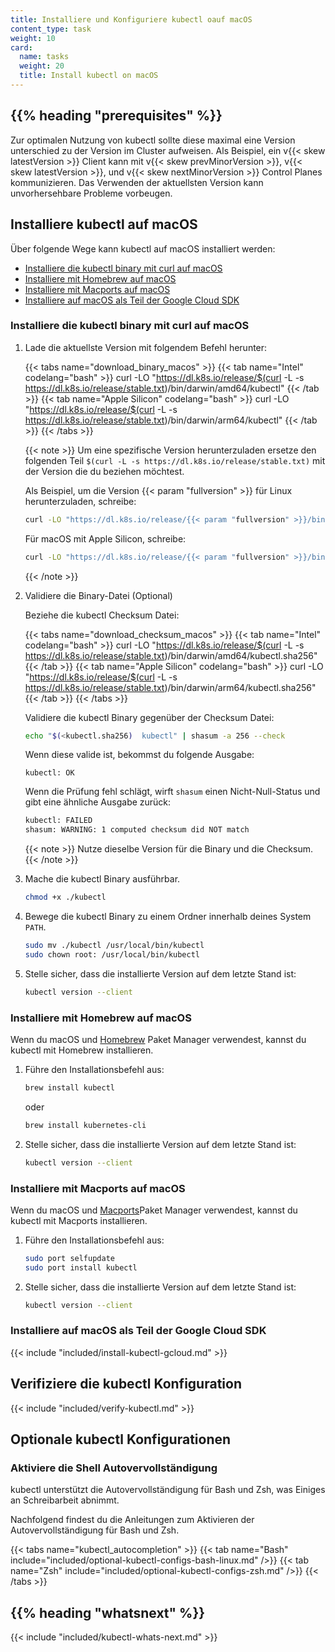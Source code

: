 ```yaml
---
title: Installiere und Konfiguriere kubectl oauf macOS
content_type: task
weight: 10
card:
  name: tasks
  weight: 20
  title: Install kubectl on macOS
---
```


## {{% heading "prerequisites" %}}

Zur optimalen Nutzung von kubectl sollte diese maximal eine Version unterschied zu der Version im Cluster aufweisen. Als Beispiel, ein v{{< skew latestVersion >}} Client kann mit v{{< skew prevMinorVersion >}}, v{{< skew latestVersion >}}, und v{{< skew nextMinorVersion >}} Control Planes kommunizieren. Das Verwenden der aktuellsten Version kann unvorhersehbare Probleme vorbeugen.

## Installiere kubectl auf macOS

Über folgende Wege kann kubectl auf macOS installiert werden:

- [Installiere die kubectl binary mit curl auf macOS](#installiere-die-kubectl-binary-mit-curl-auf-macos)
- [Installiere mit Homebrew auf macOS](#installiere-mit-homebrew-auf-macos)
- [Installiere mit Macports auf macOS](#installiere-mit-macports-auf-macos)
- [Installiere auf macOS als Teil der Google Cloud SDK](#installiere-auf-macOS-als-teil-der-google-cloud-sdk)

### Installiere die kubectl binary mit curl auf macOS

1. Lade die aktuellste Version mit folgendem Befehl herunter:

   {{< tabs name="download_binary_macos" >}}
   {{< tab name="Intel" codelang="bash" >}}
   curl -LO "https://dl.k8s.io/release/$(curl -L -s https://dl.k8s.io/release/stable.txt)/bin/darwin/amd64/kubectl"
   {{< /tab >}}
   {{< tab name="Apple Silicon" codelang="bash" >}}
   curl -LO "https://dl.k8s.io/release/$(curl -L -s https://dl.k8s.io/release/stable.txt)/bin/darwin/arm64/kubectl"
   {{< /tab >}}
   {{< /tabs >}}

   {{< note >}}
   Um eine spezifische Version herunterzuladen ersetze den folgenden Teil `$(curl -L -s https://dl.k8s.io/release/stable.txt)` mit der Version die du beziehen möchtest.

   Als Beispiel, um die Version {{< param "fullversion" >}} für Linux herunterzuladen, schreibe:

   ```bash
   curl -LO "https://dl.k8s.io/release/{{< param "fullversion" >}}/bin/darwin/amd64/kubectl"
   ```

   Für macOS mit Apple Silicon, schreibe:

   ```bash
   curl -LO "https://dl.k8s.io/release/{{< param "fullversion" >}}/bin/darwin/arm64/kubectl"
   ```

   {{< /note >}}

1. Validiere die Binary-Datei (Optional)

   Beziehe die kubectl Checksum Datei:

   {{< tabs name="download_checksum_macos" >}}
   {{< tab name="Intel" codelang="bash" >}}
   curl -LO "https://dl.k8s.io/release/$(curl -L -s https://dl.k8s.io/release/stable.txt)/bin/darwin/amd64/kubectl.sha256"
   {{< /tab >}}
   {{< tab name="Apple Silicon" codelang="bash" >}}
   curl -LO "https://dl.k8s.io/release/$(curl -L -s https://dl.k8s.io/release/stable.txt)/bin/darwin/arm64/kubectl.sha256"
   {{< /tab >}}
   {{< /tabs >}}
  
   Validiere die kubectl Binary gegenüber der Checksum Datei:

   ```bash
   echo "$(<kubectl.sha256)  kubectl" | shasum -a 256 --check
   ```

   Wenn diese valide ist, bekommst du folgende Ausgabe:

   ```console
   kubectl: OK
   ```

   Wenn die Prüfung fehl schlägt, wirft `shasum` einen Nicht-Null-Status und gibt eine ähnliche Ausgabe zurück:

   ```bash
   kubectl: FAILED
   shasum: WARNING: 1 computed checksum did NOT match
   ```

   {{< note >}}
   Nutze dieselbe Version für die Binary und die Checksum.
   {{< /note >}}

1. Mache die kubectl Binary ausführbar.

   ```bash
   chmod +x ./kubectl
   ```

1. Bewege die kubectl Binary zu einem Ordner innerhalb deines System `PATH`.

   ```bash
   sudo mv ./kubectl /usr/local/bin/kubectl
   sudo chown root: /usr/local/bin/kubectl
   ```

1. Stelle sicher, dass die installierte Version auf dem letzte Stand ist:

   ```bash
   kubectl version --client
   ```

### Installiere mit Homebrew auf macOS

Wenn du macOS und [Homebrew](https://brew.sh/) Paket Manager verwendest, kannst du kubectl mit Homebrew installieren.

1. Führe den Installationsbefehl aus:

   ```bash
   brew install kubectl 
   ```

   oder

   ```bash
   brew install kubernetes-cli
   ```

1. Stelle sicher, dass die installierte Version auf dem letzte Stand ist:

   ```bash
   kubectl version --client
   ```

### Installiere mit Macports auf macOS

Wenn du macOS und  [Macports](https://macports.org/)Paket Manager verwendest, kannst du kubectl mit Macports installieren.

1. Führe den Installationsbefehl aus:

   ```bash
   sudo port selfupdate
   sudo port install kubectl
   ```

1. Stelle sicher, dass die installierte Version auf dem letzte Stand ist:

   ```bash
   kubectl version --client
   ```


### Installiere auf macOS als Teil der Google Cloud SDK

{{< include "included/install-kubectl-gcloud.md" >}}

## Verifiziere die kubectl Konfiguration

{{< include "included/verify-kubectl.md" >}}

## Optionale kubectl Konfigurationen

### Aktiviere die Shell Autovervollständigung

kubectl unterstützt die Autovervollständigung für Bash und Zsh, was Einiges an Schreibarbeit abnimmt.

Nachfolgend findest du die Anleitungen zum Aktivieren der Autovervollständigung für Bash und Zsh.

{{< tabs name="kubectl_autocompletion" >}}
{{< tab name="Bash" include="included/optional-kubectl-configs-bash-linux.md" />}}
{{< tab name="Zsh" include="included/optional-kubectl-configs-zsh.md" />}}
{{< /tabs >}}

## {{% heading "whatsnext" %}}

{{< include "included/kubectl-whats-next.md" >}}
